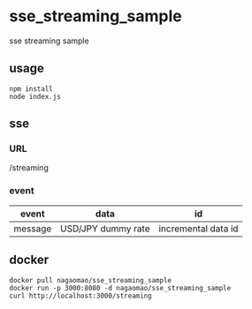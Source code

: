 # sse_streaming_sample
sse streaming sample

## usage
```
npm install
node index.js
```

## sse
### URL
/streaming

### event
|event|data|id|
|---|---|---|
|message|USD/JPY dummy rate|incremental data id|

## docker
```
docker pull nagaomao/sse_streaming_sample
docker run -p 3000:8080 -d nagaomao/sse_streaming_sample
curl http://localhost:3000/streaming
```